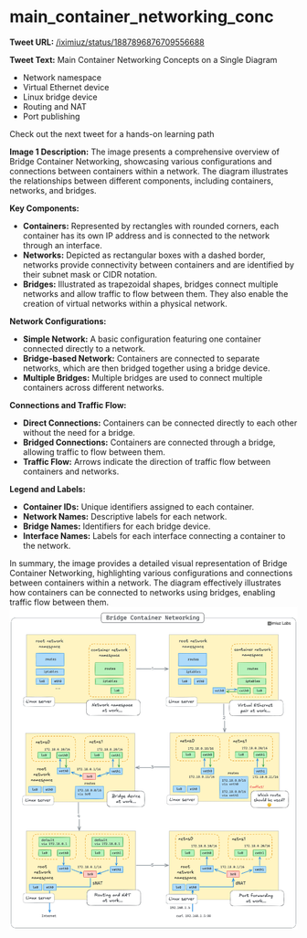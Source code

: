 # main_container_networking_conc

**Tweet URL:** [/iximiuz/status/1887896876709556688](/iximiuz/status/1887896876709556688)

**Tweet Text:** Main Container Networking Concepts on a Single Diagram 

- Network namespace
- Virtual Ethernet device
- Linux bridge device
- Routing and NAT
- Port publishing

Check out the next tweet for a hands-on learning path 

**Image 1 Description:** The image presents a comprehensive overview of Bridge Container Networking, showcasing various configurations and connections between containers within a network. The diagram illustrates the relationships between different components, including containers, networks, and bridges.

**Key Components:**

* **Containers:** Represented by rectangles with rounded corners, each container has its own IP address and is connected to the network through an interface.
* **Networks:** Depicted as rectangular boxes with a dashed border, networks provide connectivity between containers and are identified by their subnet mask or CIDR notation.
* **Bridges:** Illustrated as trapezoidal shapes, bridges connect multiple networks and allow traffic to flow between them. They also enable the creation of virtual networks within a physical network.

**Network Configurations:**

* **Simple Network:** A basic configuration featuring one container connected directly to a network.
* **Bridge-based Network:** Containers are connected to separate networks, which are then bridged together using a bridge device.
* **Multiple Bridges:** Multiple bridges are used to connect multiple containers across different networks.

**Connections and Traffic Flow:**

* **Direct Connections:** Containers can be connected directly to each other without the need for a bridge.
* **Bridged Connections:** Containers are connected through a bridge, allowing traffic to flow between them.
* **Traffic Flow:** Arrows indicate the direction of traffic flow between containers and networks.

**Legend and Labels:**

* **Container IDs:** Unique identifiers assigned to each container.
* **Network Names:** Descriptive labels for each network.
* **Bridge Names:** Identifiers for each bridge device.
* **Interface Names:** Labels for each interface connecting a container to the network.

In summary, the image provides a detailed visual representation of Bridge Container Networking, highlighting various configurations and connections between containers within a network. The diagram effectively illustrates how containers can be connected to networks using bridges, enabling traffic flow between them.
![Image 1](./image_1.jpg)

